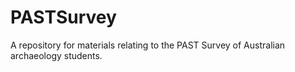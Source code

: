 # PASTSurvey
A repository for materials relating to the PAST Survey of Australian archaeology students.
